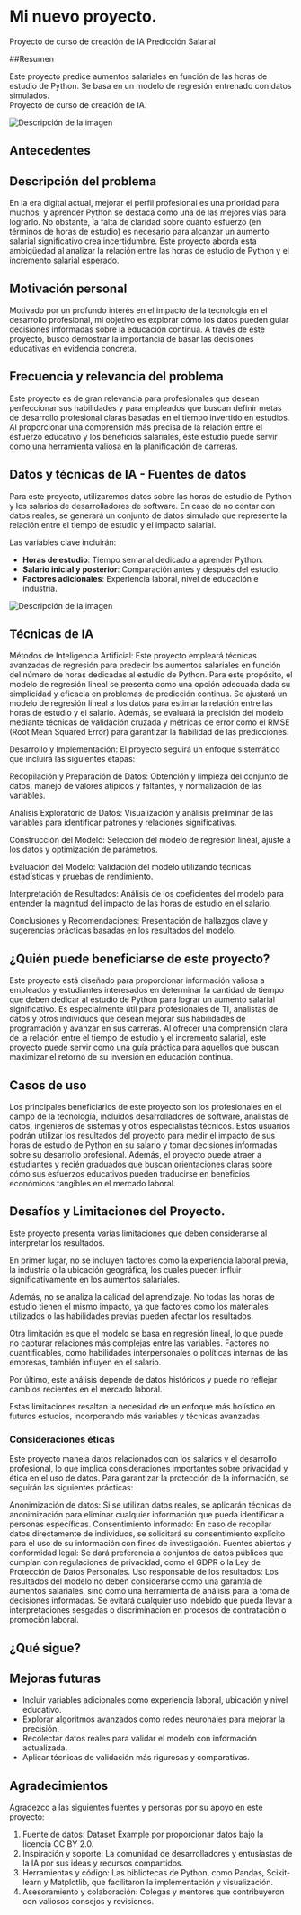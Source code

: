 # Mi nuevo proyecto.

Proyecto de curso de creación de IA
Predicción Salarial

##Resumen

Este proyecto predice aumentos salariales en función de las horas de estudio de Python. Se basa en un modelo de regresión entrenado con datos simulados.  
Proyecto de curso de creación de IA.
 
![Descripción de la imagen](prediccion_salaria.png.webp)

## Antecedentes

## Descripción del problema

En la era digital actual, mejorar el perfil profesional es una prioridad para muchos, y aprender Python se destaca como una de las mejores vías para lograrlo. No obstante, la falta de claridad sobre cuánto esfuerzo (en términos de horas de estudio) es necesario para alcanzar un aumento salarial significativo crea incertidumbre. Este proyecto aborda esta ambigüedad al analizar la relación entre las horas de estudio de Python y el incremento salarial esperado.

## Motivación personal

Motivado por un profundo interés en el impacto de la tecnología en el desarrollo profesional, mi objetivo es explorar cómo los datos pueden guiar decisiones informadas sobre la educación continua. A través de este proyecto, busco demostrar la importancia de basar las decisiones educativas en evidencia concreta.

## Frecuencia y relevancia del problema

Este proyecto es de gran relevancia para profesionales que desean perfeccionar sus habilidades y para empleados que buscan definir metas de desarrollo profesional claras basadas en el tiempo invertido en estudios. Al proporcionar una comprensión más precisa de la relación entre el esfuerzo educativo y los beneficios salariales, este estudio puede servir como una herramienta valiosa en la planificación de carreras.


## Datos y técnicas de IA - Fuentes de datos
Para este proyecto, utilizaremos datos sobre las horas de estudio de Python y los salarios de desarrolladores de software. En caso de no contar con datos reales, se generará un conjunto de datos simulado que represente la relación entre el tiempo de estudio y el impacto salarial.

Las variables clave incluirán:
- **Horas de estudio**: Tiempo semanal dedicado a aprender Python.
- **Salario inicial y posterior**: Comparación antes y después del estudio.
- **Factores adicionales**: Experiencia laboral, nivel de educación e industria.

![Descripción de la imagen](prediccion_salarial.png.png)


## Técnicas de IA

Métodos de Inteligencia Artificial: Este proyecto empleará técnicas avanzadas de regresión para predecir los aumentos salariales en función del número de horas dedicadas al estudio de Python. Para este propósito, el modelo de regresión lineal se presenta como una opción adecuada dada su simplicidad y eficacia en problemas de predicción continua. Se ajustará un modelo de regresión lineal a los datos para estimar la relación entre las horas de estudio y el salario. Además, se evaluará la precisión del modelo mediante técnicas de validación cruzada y métricas de error como el RMSE (Root Mean Squared Error) para garantizar la fiabilidad de las predicciones.

Desarrollo y Implementación: El proyecto seguirá un enfoque sistemático que incluirá las siguientes etapas:

Recopilación y Preparación de Datos: Obtención y limpieza del conjunto de datos, manejo de valores atípicos y faltantes, y normalización de las variables.

Análisis Exploratorio de Datos: Visualización y análisis preliminar de las variables para identificar patrones y relaciones significativas.

Construcción del Modelo: Selección del modelo de regresión lineal, ajuste a los datos y optimización de parámetros.

Evaluación del Modelo: Validación del modelo utilizando técnicas estadísticas y pruebas de rendimiento.

Interpretación de Resultados: Análisis de los coeficientes del modelo para entender la magnitud del impacto de las horas de estudio en el salario.

Conclusiones y Recomendaciones: Presentación de hallazgos clave y sugerencias prácticas basadas en los resultados del modelo.

## ¿Quién puede beneficiarse de este proyecto?

Este proyecto está diseñado para proporcionar información valiosa a empleados y estudiantes interesados en determinar la cantidad de tiempo que deben dedicar al estudio de Python para lograr un aumento salarial significativo. Es especialmente útil para profesionales de TI, analistas de datos y otros individuos que desean mejorar sus habilidades de programación y avanzar en sus carreras. Al ofrecer una comprensión clara de la relación entre el tiempo de estudio y el incremento salarial, este proyecto puede servir como una guía práctica para aquellos que buscan maximizar el retorno de su inversión en educación continua.

## Casos de uso

Los principales beneficiarios de este proyecto son los profesionales en el campo de la tecnología, incluidos desarrolladores de software, analistas de datos, ingenieros de sistemas y otros especialistas técnicos. Estos usuarios podrán utilizar los resultados del proyecto para medir el impacto de sus horas de estudio de Python en su salario y tomar decisiones informadas sobre su desarrollo profesional. Además, el proyecto puede atraer a estudiantes y recién graduados que buscan orientaciones claras sobre cómo sus esfuerzos educativos pueden traducirse en beneficios económicos tangibles en el mercado laboral.


## Desafíos y Limitaciones del Proyecto.

Este proyecto presenta varias limitaciones que deben considerarse al interpretar los resultados.

En primer lugar, no se incluyen factores como la experiencia laboral previa, la industria o la ubicación geográfica, los cuales pueden influir significativamente en los aumentos salariales.

Además, no se analiza la calidad del aprendizaje. No todas las horas de estudio tienen el mismo impacto, ya que factores como los materiales utilizados o las habilidades previas pueden afectar los resultados.

Otra limitación es que el modelo se basa en regresión lineal, lo que puede no capturar relaciones más complejas entre las variables. Factores no cuantificables, como habilidades interpersonales o políticas internas de las empresas, también influyen en el salario.

Por último, este análisis depende de datos históricos y puede no reflejar cambios recientes en el mercado laboral.

Estas limitaciones resaltan la necesidad de un enfoque más holístico en futuros estudios, incorporando más variables y técnicas avanzadas.

### Consideraciones éticas

Este proyecto maneja datos relacionados con los salarios y el desarrollo profesional, lo que implica consideraciones importantes sobre privacidad y ética en el uso de datos. Para garantizar la protección de la información, se seguirán las siguientes prácticas:

Anonimización de datos: Si se utilizan datos reales, se aplicarán técnicas de anonimización para eliminar cualquier información que pueda identificar a personas específicas.
Consentimiento informado: En caso de recopilar datos directamente de individuos, se solicitará su consentimiento explícito para el uso de su información con fines de investigación.
Fuentes abiertas y conformidad legal: Se dará preferencia a conjuntos de datos públicos que cumplan con regulaciones de privacidad, como el GDPR o la Ley de Protección de Datos Personales.
Uso responsable de los resultados: Los resultados del modelo no deben considerarse como una garantía de aumentos salariales, sino como una herramienta de análisis para la toma de decisiones informadas. Se evitará cualquier uso indebido que pueda llevar a interpretaciones sesgadas o discriminación en procesos de contratación o promoción laboral.

## ¿Qué sigue?

## Mejoras futuras
- Incluir variables adicionales como experiencia laboral, ubicación y nivel educativo.
- Explorar algoritmos avanzados como redes neuronales para mejorar la precisión.
- Recolectar datos reales para validar el modelo con información actualizada.
- Aplicar técnicas de validación más rigurosas y comparativas.


## Agradecimientos

Agradezco a las siguientes fuentes y personas por su apoyo en este proyecto:

1. Fuente de datos: Dataset Example por proporcionar datos bajo la licencia CC BY 2.0.
2. Inspiración y soporte: La comunidad de desarrolladores y entusiastas de la IA por sus ideas y recursos compartidos.
3. Herramientas y código: Las bibliotecas de Python, como Pandas, Scikit-learn y Matplotlib, que facilitaron la implementación y visualización.
4. Asesoramiento y colaboración: Colegas y mentores que contribuyeron con valiosos consejos y revisiones.
